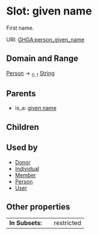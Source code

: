 
# Slot: given name


First name.

URI: [GHGA:person_given_name](https://w3id.org/GHGA/person_given_name)


## Domain and Range

[Person](Person.md) &#8594;  <sub>0..1</sub> [String](types/String.md)

## Parents

 *  is_a: [given name](given_name.md)

## Children


## Used by

 * [Donor](Donor.md)
 * [Individual](Individual.md)
 * [Member](Member.md)
 * [Person](Person.md)
 * [User](User.md)

## Other properties

|  |  |  |
| --- | --- | --- |
| **In Subsets:** | | restricted |

